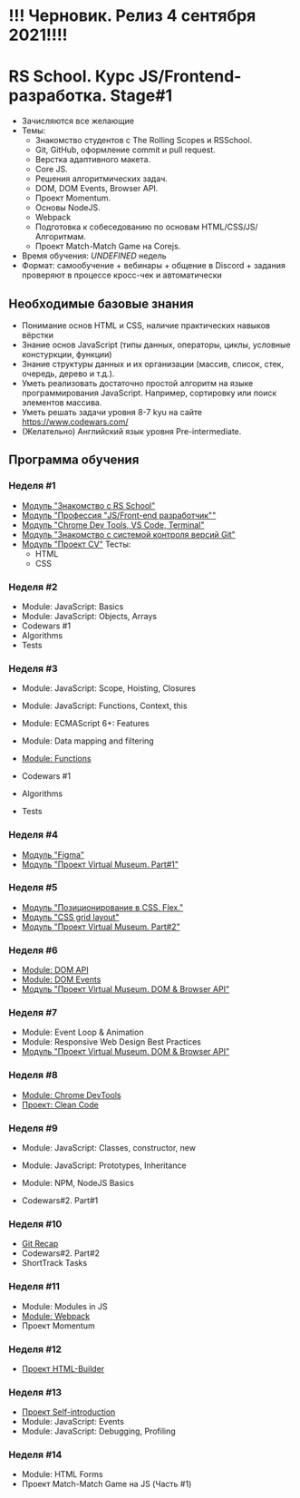 # !!! Черновик. Релиз 4 сентября 2021!!!!

# RS School. Курс JS/Frontend-разработка. Stage#1
- Зачисляются все желающие
- Темы:
    - Знакомство студентов с The Rolling Scopes и RSSchool.
    - Git, GitHub, оформление commit и pull request.
    - Верстка адаптивного макета.
    - Core JS.
    - Решения алгоритмических задач.
    - DOM, DOM Events, Browser API.
    - Проект Momentum.
    - Основы NodeJS.
    - Webpack
    - Подготовка к собеседованию по основам HTML/CSS/JS/Алгоритмам.
    - Проект Match-Match Game на Сorejs.
- Время обучения: *UNDEFINED* недель
- Формат: самообучение + вебинары + общение в Discord + задания проверяют в процессе кросс-чек и автоматически

## Необходимые базовые знания
- Понимание основ HTML и CSS, наличие практических навыков вёрстки
- Знание основ JavaScript (типы данных, операторы, циклы, условные констуркции, функции)
- Знание структуры данных и их организации (массив, список, стек, очередь, дерево и т.д.). 
- Уметь реализовать достаточно простой алгоритм на языке программирования JavaScript. Например, сортировку или поиск элементов массива.
- Уметь решать задачи уровня 8-7 kyu на сайте https://www.codewars.com/
- (Желательно) Английский язык уровня Pre-intermediate.

## Программа обучения
### Неделя #1
- [Модуль "Знакомство с RS School"](modules/rs-school-intro/)
- [Модуль "Профессия \"JS/Front-end разработчик\""](modules/js-fe-developer/)
- [Модуль "Chrome Dev Tools, VS Code, Terminal"](modules/basic-tools/)
- [Модуль "Знакомство с системой контроля версий Git"](modules/git/) 
- [Модуль "Проект CV"](modules/project-cv)
  Тесты:
  - HTML
  - CSS

### Неделя #2
- Module: JavaScript: Basics
- Module: JavaScript: Objects, Arrays
- Codewars #1
- Algorithms 
- Tests 

### Неделя #3
- Module: JavaScript: Scope, Hoisting, Closures
- Module: JavaScript: Functions, Context, this
- Module: ECMAScript 6+: Features
- Module: Data mapping and filtering
- [Module: Functions](modules/functions/)

- Codewars #1 
- Algorithms
- Tests

### Неделя #4
- [Модуль "Figma"](modules/figma)
- [Модуль "Проект Virtual Museum. Part#1"](modules/project-virtual-museum)

### Неделя #5
- [Модуль "Позиционирование в CSS. Flex."](../stage0/modules/css-postioning)
- [Модуль "CSS grid layout"](modules/css-grid/)
- [Модуль "Проект Virtual Museum. Part#2"](modules/project-virtual-museum)

### Неделя #6
- [Module: DOM API](modules/dom-api/)
- [Module: DOM Events](modules/dom-events/)
- [Модуль "Проект Virtual Museum. DOM & Browser API"](modules/project-virtual-museum)

### Неделя #7
- Module: Event Loop & Animation
- Module: Responsive Web Design Best Practices
- [Модуль "Проект Virtual Museum. DOM & Browser API"](modules/project-virtual-museum)

### Неделя #8
- [Module: Chrome DevTools](modules/chrome-devtools/)
- [Проект: Clean Code](modules/clean-code/)

### Неделя #9
- Module: JavaScript: Classes, constructor, new
- Module: JavaScript: Prototypes, Inheritance
- Module: NPM, NodeJS Basics

- Codewars#2. Part#1

### Неделя #10
- [Git Recap](modules/git-recap/)
- Codewars#2. Part#2
- ShortTrack Tasks

### Неделя #11
- Module: Modules in JS
- [Module: Webpack](modules/webpack/)
- Проект Momentum

### Неделя #12
- [Проект HTML-Builder](modules/html-builder/)

### Неделя #13
- [Проект Self-introduction](modules/html-builder/)
- Module: JavaScript: Events
- Module: JavaScript: Debugging, Profiling

### Неделя #14
- Module: HTML Forms
- Проект Match-Match Game на JS (Часть #1)





